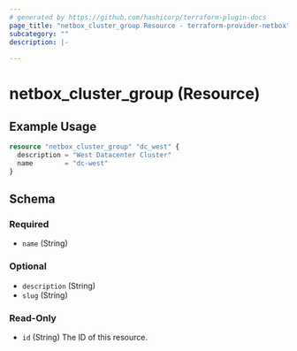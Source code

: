 ```yaml
---
# generated by https://github.com/hashicorp/terraform-plugin-docs
page_title: "netbox_cluster_group Resource - terraform-provider-netbox"
subcategory: ""
description: |-
  
---
```


# netbox_cluster_group (Resource)



## Example Usage

```terraform
resource "netbox_cluster_group" "dc_west" {
  description = "West Datacenter Cluster"
  name        = "dc-west"
}
```

<!-- schema generated by tfplugindocs -->
## Schema

### Required

- `name` (String)

### Optional

- `description` (String)
- `slug` (String)

### Read-Only

- `id` (String) The ID of this resource.


